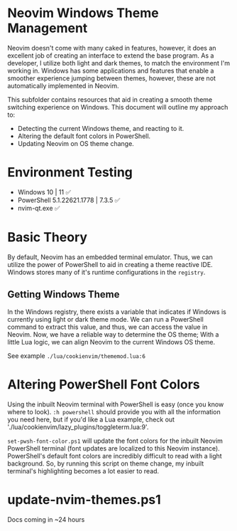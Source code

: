 # Neovim Windows Theme Management

Neovim doesn't come with many caked in features, however, it does an excellent job of creating an interface to extend
the base program. As a developer, I utilize both light and dark themes, to match the environment I'm working in. Windows 
has some applications and features that enable a smoother experience jumping between themes, however, these are not 
automatically implemented in Neovim. 

This subfolder contains resources that aid in creating a smooth theme switching experience on Windows. This document
will outline my approach to:

- Detecting the current Windows theme, and reacting to it.
- Altering the default font colors in PowerShell.
- Updating Neovim on OS theme change.

# Environment Testing

- Windows 10 | 11                       ✅
- PowerShell 5.1.22621.1778 | 7.3.5     ✅
- nvim-qt.exe                           ✅

# Basic Theory

By default, Neovim has an embedded terminal emulator. Thus, we can utilize the power of PowerShell to aid in creating a
theme reactive IDE. Windows stores many of it's runtime configurations in the `registry`. 

## Getting Windows Theme

In the Windows registry, there exists a variable that indicates if Windows is currently using light or dark theme mode.
We can run a PowerShell command to extract this value, and thus, we can access the value in Neovim. Now, we have a
reliable way to determine the OS theme; With a little Lua logic, we can align Neovim to the current Windows OS theme.

See example `./lua/cookienvim/thememod.lua:6`


# Altering PowerShell Font Colors

Using the inbuilt Neovim terminal with PowerShell is easy (once you know where to look). 
`:h powershell` should provide you with all the information you need here, but if you'd like a Lua example, check out 
'./lua/cookienvim/lazy_plugins/toggleterm.lua:9'.

`set-pwsh-font-color.ps1` will update the font colors for the inbuilt Neovim PowerShell terminal (font updates are 
localized to this Neovim instance). PowerShell's default font colors are incredibly difficult to read with a light 
background. So, by running this script on theme change, my inbuilt terminal's highlighting becomes a lot easier to read. 

# update-nvim-themes.ps1

Docs coming in ~24 hours
